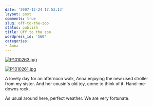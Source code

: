 ```yaml
---
date: '2007-12-24 17:53:13'
layout: post
comments: true
slug: off-to-the-zoo
status: publish
title: Off to the zoo
wordpress_id: '560'
categories:
- Anna
---
```




[![P1010263.jpg](http://www.phfactor.net/wp/wp-photos/thumb.20071224-165313-2.jpg)](http://www.phfactor.net/wp/wp-photos/20071224-165313-2.jpg)



[![P1010261.jpg](http://www.phfactor.net/wp/wp-photos/thumb.20071224-165313-1.jpg)](http://www.phfactor.net/wp/wp-photos/20071224-165313-1.jpg)

A lovely day for an afternoon walk, Anna enjoying the new used   stroller from my sister. And her cousin's old toy, come to think of   it. Hand-me-downs rock.

As usual around here, perfect weather. We are very fortunate.
